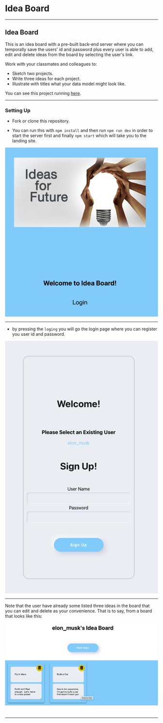 <h1>Idea Board</h1>

---

## Idea Board

This is an idea board with a pre-built back-end server where you can temporally save the users' id and password plus every user is able to add, edit and delete ideas from the board by selecting the user's link.

Work with your classmates and colleagues to:

- Sketch two projects.
- Write three ideas for each project.
- Illustrate with titles what your data model might look like.

You can see this project running [here](https://ideas-board-felmv.netlify.app).

---

### Setting Up

* Fork or clone this repository.

* You can run this with `npm install` and then run `npm run dev`  in order to start the server first and finally `npm start` which will take you to the landing site.


![board](./images/Landing.png)

---


* by pressing the `loging` you will go the login page where you can register you user id and password.

![board](./images/Login.png)

---

Note that the user have already some listed three ideas in the board that you can edit and delete as your convenience. That is to say, from a board that looks like this:

![board](./images/Board.png)


---


